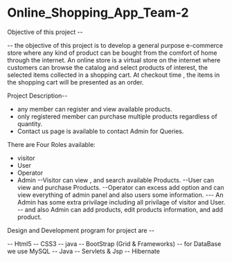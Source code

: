# Online_Shopping_App_Team-2

Objective of this project --

-- the objective of this project is to develop a general purpose e-commerce  
store where any kind of product can be bought from the comfort of home through
the internet.
An online store is a  virtual store on the internet where customers can 
browse the catalog and select products of interest, the selected items collected in a shopping cart.
At checkout time , the items in the shopping cart will be presented as an order.

 Project Description--

- any member can register and view available products.
- only registered member can purchase multiple products regardless of quantity.
- Contact us page is available to contact Admin for Queries.
 
 
 
 There are Four Roles available:
- visitor
- User
-  Operator
- Admin
--Visitor can view , and search available Products.
--User can view and purchase Products.
--Operator can excess add option and can view everything of admin panel and also users 
    some information.
--- An Admin has some extra privilage including all privilage of visitor and User.
     -- and also Admin can add products, edit products information, and add product.    
   

Design and Development program for project are --

-- Html5
-- CSS3
--  java
-- BootStrap (Grid & Frameworks)
-- for DataBase we use MySQL
-- Java
-- Servlets & Jsp
-- Hibernate  

